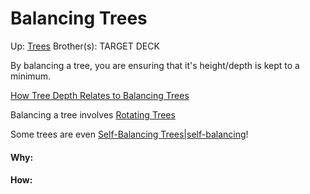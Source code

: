 # Balancing Trees

Up: [Trees](trees)
Brother(s):
TARGET DECK

By balancing a tree, you are ensuring that it's height/depth is kept to a minimum.

[How Tree Depth Relates to Balancing Trees](how_tree_depth_relates_to_balancing_trees)

Balancing a tree involves [Rotating Trees](rotating_trees)

Some trees are even [Self-Balancing Trees|self-balancing](self-balancing_trees|self-balancing)!































#### Why:
#### How:









